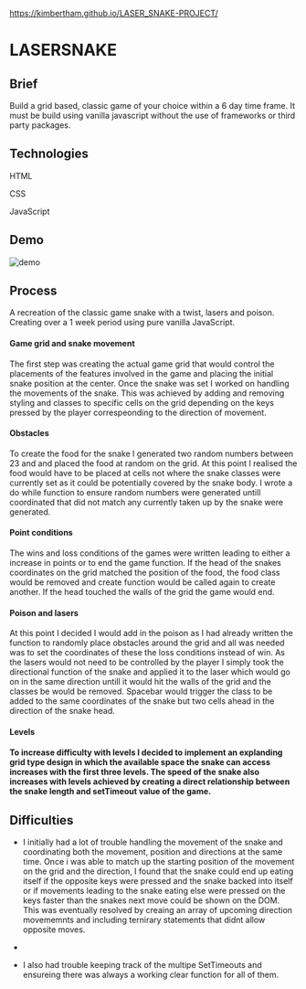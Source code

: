 https://kimbertham.github.io/LASER_SNAKE-PROJECT/

<h1> LASERSNAKE </h1>

<h2> Brief </h2> 
<p> Build a grid based, classic game of your choice within a 6 day time frame. It must be build using vanilla javascript without the use of frameworks or third party packages. </p>

<h2> Technologies </h2>
<p>HTML</p>
<p>CSS</p>
<p>JavaScript</p>

<h2> Demo </h2>
<img src='https://i.imgur.com/s40DynM.gif' alt='demo' />
 
<h2> Process </h2>
<p>A recreation of the classic game snake with a twist, lasers and poison. Creating over a 1 week period using pure vanilla JavaScript.

<h4> Game grid and snake movement</h4>
<p> The first step was creating the actual game grid that would control the placements of the features involved in the game and placing the initial snake position at the center. Once the snake was set I worked on handling the movements of the snake. This was achieved by adding and removing styling and classes to specific cells on the grid depending on the keys pressed by the player correspeonding to the direction of movement. </p>

<h4>Obstacles</h4>
 <p> To create the food for the snake I generated two random numbers between 23 and and placed the food at random on the grid. At this point I realised the food would have to be placed at cells not where the snake classes were currently set as it could be potentially covered by the snake body. I wrote a do while function to ensure random numbers were generated untill coordinated that did not match any currently taken up by the snake were generated. <p>
 
 <h4>Point conditions</h4>
 <p> The wins and loss conditions of the games were written leading to either a increase in points or to end the game function. If the head of the snakes coordinates on the grid matched the position of the food, the food class would be removed and create function would be called again to create another. If the head touched the walls of the grid the game would end.<p>
 
 <h4> Poison and lasers</h4>
 <p> At this point I decided I would add in the poison as I had already written the function to randomly place obstacles around the grid and all was needed was to set the coordinates of these the loss conditions instead of win. As the lasers would not need to be controlled by the player I simply took the directional function of the snake and applied it to the laser which would go on in the same direction untill it would hit the walls of the grid and the classes be would be removed. Spacebar would trigger the class to be added to the same coordinates of the snake but two cells ahead in the direction of the snake head. </p>
 
 <h4> Levels <h4/>
<p> To increase difficulty with levels I decided to implement an explanding grid type design in which the available space the snake can access increases with the first three levels. The speed of the snake also increases with levels achieved by creating a direct relationship between the snake length and setTimeout value of the game.</p>


<h2> Difficulties </h2>
<ul>
<li> <p> I initially had a lot of trouble handling the movement of the snake and coordinating both the movement, position and directions at the same time. Once i was able to match up the starting position of the movement on the grid and the direction, I found that the snake could end up eating itself if the opposite keys were pressed and the snake backed into itself or if movements leading to the snake eating else were pressed on the keys faster than the snakes next move could be shown on the DOM. This was eventually resolved by creaing an array of upcoming direction movememnts and including ternirary statements that didnt allow opposite moves. <p><li>
<li><p>I also had trouble keeping track of the multipe SetTimeouts and ensureing there was always a working clear function for all of them. </p></li>
 <ul>



